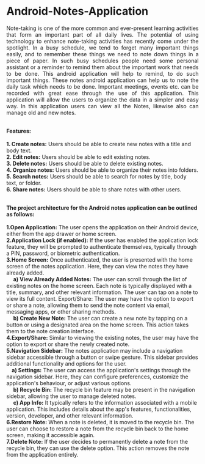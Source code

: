  # Android-Notes-Application<br>
 <p align="justify">
Note-taking is one of the more common and ever-present learning activities that form an 
important part of all daily lives. The potential of using technology to enhance note-taking 
activities has recently come under the spotlight. In a busy schedule, we tend to forget many 
important things easily, and to remember these things we need to note down things in a piece 
of paper. In such busy schedules people need some personal assistant or a reminder to 
remind them about the important work that needs to be done. This android application will 
help to remind, to do such important things. These notes android application can help us to 
note the daily task which needs to be done. Important meetings, events etc. can be recorded 
with great ease through the use of this application. This application will allow the users to 
organize the data in a simpler and easy way. In this application users can view all the 
Notes, likewise also can manage old and new notes.<br><br>

**Features:** <br><br>
 **1. Create notes:** Users should be able to create new notes with a title and body text. <br>
 **2. Edit notes:** Users should be able to edit existing notes. <br>
 **3. Delete notes:** Users should be able to delete existing notes. <br>
 **4. Organize notes:** Users should be able to organize their notes into folders. <br>
 **5. Search notes:** Users should be able to search for notes by title, body text, or folder. <br>
 **6. Share notes:** Users should be able to share notes with other users. <br><br>

**The project architecture for the Android notes application can be outlined as follows:** <br> <br>
**1.Open Application:** The user opens the application on their Android device, either from the 
app drawer or home screen. <br>
**2.Application Lock (if enabled):** If the user has enabled the application lock feature, they 
will be prompted to authenticate themselves, typically through a PIN, password, or 
biometric authentication. <br>
**3.Home Screen:** Once authenticated, the user is presented with the home screen of the notes 
application. Here, they can view the notes they have already added. <br>
 &emsp; **a) View Already Added Notes:** The user can scroll through the list of existing notes 
on the home screen. Each note is typically displayed with a title, summary, and other 
relevant information. The user can tap on a note to view its full content. 
Export/Share: The user may have the option to export or share a note, allowing them 
to send the note content via email, messaging apps, or other sharing methods. <br>
 &emsp; **b) Create New Note:** The user can create a new note by tapping on a button or using a 
designated area on the home screen. This action takes them to the note creation interface. <br>
**4.Export/Share:** Similar to viewing the existing notes, the user may have the option to 
export or share the newly created note. <br>
**5.Navigation Sidebar:** The notes application may include a navigation sidebar accessible 
through a button or swipe gesture. This sidebar provides additional functionality and options 
for the user.  <br>
  &emsp;**a) Settings:** The user can access the application's settings through the navigation 
sidebar. Here, they can configure preferences, customize the application's behaviour, or 
adjust various options.<br> 
 &emsp; **b) Recycle Bin:** The recycle bin feature may be present in the navigation sidebar, 
allowing the user to manage deleted notes. <br>
&emsp;  **c) App Info:** It typically refers to the information associated with a mobile application. 
This includes details about the app's features, functionalities, version, developer, and 
other relevant information. <br>
**6.Restore Note:** When a note is deleted, it is moved to the recycle bin. The user can choose 
to restore a note from the recycle bin back to the home screen, making it accessible again.<br> 
**7.Delete Note:** If the user decides to permanently delete a note from the recycle bin, they can 
use the delete option. This action removes the note from the application entirely.</p>
